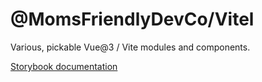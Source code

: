 @MomsFriendlyDevCo/Vitel
========================
Various, pickable Vue@3 / Vite modules and components.

[Storybook documentation](https://momsfriendlydevco.github.io/Vitel/)
